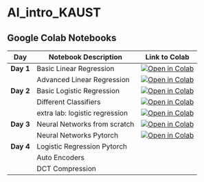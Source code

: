 # AI_intro_KAUST

## Google Colab Notebooks

|Day       | Notebook Description             | Link to Colab                                                                 |
|-----------|----------------------------------|------------------------------------------------------------------------------|
| **Day 1** | Basic Linear Regression   | [![Open in Colab](https://colab.research.google.com/assets/colab-badge.svg)](https://colab.research.google.com/github/Yaqoub2/AI_intro_KAUST/blob/main/day1_Linear_Regression_Basics.ipynb) |
|           | Advanced Linear Regression   | [![Open in Colab](https://colab.research.google.com/assets/colab-badge.svg)](https://colab.research.google.com/github/Yaqoub2/AI_intro_KAUST/blob/main/day1_Lab_Linear_Regression_Advanced.ipynb) |
| **Day 2** | Basic Logistic Regression       | [![Open in Colab](https://colab.research.google.com/assets/colab-badge.svg)](https://colab.research.google.com/github/Yaqoub2/AI_intro_KAUST/blob/main/day2_Logistic_Regression_Basics.ipynb) |
|           | Different Classifiers      | [![Open in Colab](https://colab.research.google.com/assets/colab-badge.svg)](https://colab.research.google.com/drive/1V8AIKNqVtI_QCGNHkN9-kgRvgC9S3tSg?usp=sharing) |
|           | extra lab: logistic regression     | [![Open in Colab](https://colab.research.google.com/assets/colab-badge.svg)](https://colab.research.google.com/github/Yaqoub2/AI_intro_KAUST/blob/main/Xlab_logistic_regression(ex).ipynb) |
| **Day 3** | Neural Networks from scratch  |  [![Open in Colab](https://colab.research.google.com/assets/colab-badge.svg)](https://colab.research.google.com/drive/1Ii0vu-KqRmkdjoiPDzN4qhCn31ZJnwjz?usp=sharing) |
|           | Neural Networks Pytorch  |  [![Open in Colab](https://colab.research.google.com/assets/colab-badge.svg)](https://colab.research.google.com/drive/1aQlsfzVIFvO4ayv0AZ81kBwPq5tQ7UNM?usp=sharing) |
| **Day 4** | Logistic Regression Pytorch         |  |
|           | Auto Encoders         | |
|           | DCT Compression        |  |


